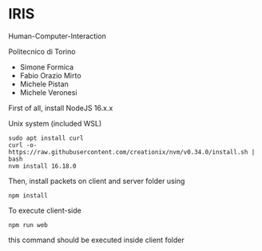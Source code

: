 # IRIS

Human-Computer-Interaction

Politecnico di Torino

- Simone Formica
- Fabio Orazio Mirto
- Michele Pistan
- Michele Veronesi

First of all, install NodeJS 16.x.x

Unix system (included WSL)
```
sudo apt install curl
curl -o- https://raw.githubusercontent.com/creationix/nvm/v0.34.0/install.sh | bash 
nvm install 16.18.0
```

Then, install packets on client and server folder using
```console
npm install
```

To execute client-side 
```console
npm run web 
```
this command should be executed inside client folder
